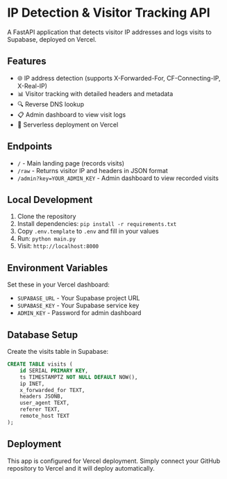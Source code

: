 # IP Detection & Visitor Tracking API

A FastAPI application that detects visitor IP addresses and logs visits to Supabase, deployed on Vercel.

## Features

- 🌐 IP address detection (supports X-Forwarded-For, CF-Connecting-IP, X-Real-IP)
- 📊 Visitor tracking with detailed headers and metadata
- 🔍 Reverse DNS lookup
- 📋 Admin dashboard to view visit logs
- 🚀 Serverless deployment on Vercel

## Endpoints

- `/` - Main landing page (records visits)
- `/raw` - Returns visitor IP and headers in JSON format
- `/admin?key=YOUR_ADMIN_KEY` - Admin dashboard to view recorded visits

## Local Development

1. Clone the repository
2. Install dependencies: `pip install -r requirements.txt`
3. Copy `.env.template` to `.env` and fill in your values
4. Run: `python main.py`
5. Visit: `http://localhost:8000`

## Environment Variables

Set these in your Vercel dashboard:

- `SUPABASE_URL` - Your Supabase project URL
- `SUPABASE_KEY` - Your Supabase service key
- `ADMIN_KEY` - Password for admin dashboard

## Database Setup

Create the visits table in Supabase:

```sql
CREATE TABLE visits (
    id SERIAL PRIMARY KEY,
    ts TIMESTAMPTZ NOT NULL DEFAULT NOW(),
    ip INET,
    x_forwarded_for TEXT,
    headers JSONB,
    user_agent TEXT,
    referer TEXT,
    remote_host TEXT
);
```

## Deployment

This app is configured for Vercel deployment. Simply connect your GitHub repository to Vercel and it will deploy automatically.